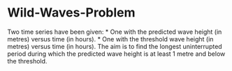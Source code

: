 # Wild-Waves-Problem
Two time series have been given: * One with the predicted wave height (in metres) versus time (in hours). * One with the threshold wave height (in metres) versus time (in hours).  The aim is to find the longest uninterrupted period during which the predicted wave height is at least 1 metre and below the threshold.
